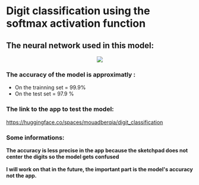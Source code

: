 # Digit classification using the softmax activation function

## The neural network used in this model:
<p align="center">
  <img src="https://github.com/BerqiaMouad/softmax_digit_classification/blob/master/NN_model.png">
</p>

### The accuracy of the model is approximatly :

+ On the trainning set = 99.9%
+ On the test set = 97.9 %

### The link to the app to test the model:

https://huggingface.co/spaces/mouadberqia/digit_classification

### Some informations:
<b>The accuracy is less precise in the app because the sketchpad does not center the digits so the model gets confused</b>
<br/><br/>
<b>I will work on that in the future, the important part is the model's accuracy not the app.</b>


